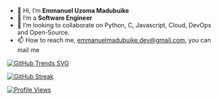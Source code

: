 - 👋 Hi, I’m **Emmanuel Uzoma Madubuike**
- 👀 I’m a **Software Engineer**  
- 💞️ I’m looking to collaborate on Python, C, Javascript, Cloud, DevOps and Open-Source.
- 📫 How to reach me, <emmanuelmadubuike.dev@gmail.com>, you can mail me

[![GitHub Trends SVG](https://api.githubtrends.io/user/svg/NuelUzoma/langs)](https://githubtrends.io)

[![GitHub Streak](https://streak-stats.demolab.com/?user=NuelUzoma&theme=highcontrast)](https://git.io/streak-stats)


[![Profile Views](https://visitcount.itsvg.in/api?id=NuelUzoma&label=Profile%20Views&color=1&pretty=false)](https://visitcount.itsvg.in)

<!---
NuelUzoma/NuelUzoma is a ✨ special ✨ repository because its `README.md` (this file) appears on your GitHub profile.
You can click the Preview link to take a look at your changes.
--->
